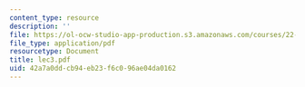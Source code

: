 ```yaml
---
content_type: resource
description: ''
file: https://ol-ocw-studio-app-production.s3.amazonaws.com/courses/22-103-microscopic-theory-of-transport-fall-2003/42a7a0ddcb94eb23f6c096ae04da0162_lec3.pdf
file_type: application/pdf
resourcetype: Document
title: lec3.pdf
uid: 42a7a0dd-cb94-eb23-f6c0-96ae04da0162
---
```

